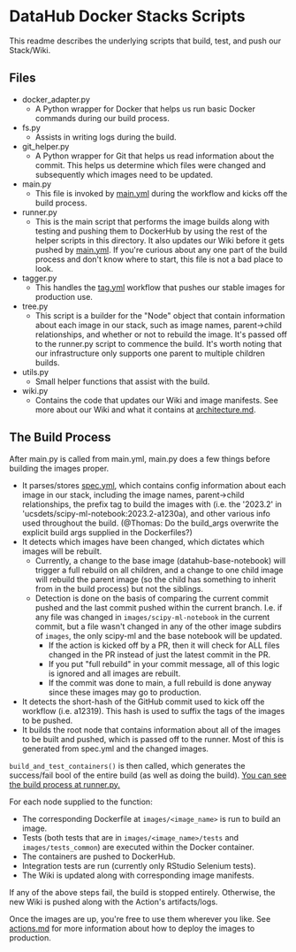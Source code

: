 # DataHub Docker Stacks Scripts
This readme describes the underlying scripts that build, test, and push our Stack/Wiki.

## Files
* docker_adapter.py
  * A Python wrapper for Docker that helps us run basic Docker commands during our build process.
* fs.py
  * Assists in writing logs during the build.
* git_helper.py
  * A Python wrapper for Git that helps us read information about the commit. This helps us determine which files were changed and subsequently which images need to be updated.
* main.py
  * This file is invoked by [main.yml](/.github/workflows/main.yml) during the workflow and kicks off the build process.
* runner.py
  * This is the main script that performs the image builds along with testing and pushing them to DockerHub by using the rest of the helper scripts in this directory. It also updates our Wiki before it gets pushed by [main.yml](/.github/workflows/main.yml). If you're curious about any one part of the build process and don't know where to start, this file is not a bad place to look.
* tagger.py
  * This handles the [tag.yml](/.github/workflows/tag.yml) workflow that pushes our stable images for production use.
* tree.py
  * This script is a builder for the "Node" object that contain information about each image in our stack, such as image names, parent->child relationships, and whether or not to rebuild the image. It's passed off to the runner.py script to commence the build. It's worth noting that our infrastructure only supports one parent to multiple children builds.
* utils.py
  * Small helper functions that assist with the build.
* wiki.py
  * Contains the code that updates our Wiki and image manifests. See more about our Wiki and what it contains at [architecture.md](/architecture.md).

## The Build Process

After main.py is called from main.yml, main.py does a few things before building the images proper.

* It parses/stores [spec.yml](/images/spec.yml), which contains config information about each image in our stack, including the image names, parent->child relationships, the prefix tag to build the images with (i.e. the '2023.2' in 'ucsdets/scipy-ml-notebook:2023.2-a1230a), and other various info used throughout the build. (@Thomas: Do the build_args overwrite the explicit build args supplied in the Dockerfiles?)
* It detects which images have been changed, which dictates which images will be rebuilt.
  * Currently, a change to the base image (datahub-base-notebook) will trigger a full rebuild on all children, and a change to one child image will rebuild the parent image (so the child has something to inherit from in the build process) but not the siblings.
  * Detection is done on the basis of comparing the current commit pushed and the last commit pushed within the current branch. I.e. if any file was changed in `images/scipy-ml-notebook` in the current commit, but a file wasn't changed in any of the other image subdirs of `images`, the only scipy-ml and the base notebook will be updated.
    * If the action is kicked off by a PR, then it will check for ALL files changed in the PR instead of just the latest commit in the PR.
    * If you put "full rebuild" in your commit message, all of this logic is ignored and all images are rebuilt.
    * If the commit was done to main, a full rebuild is done anyway since these images may go to production.
* It detects the short-hash of the GitHub commit used to kick off the workflow (i.e. a12319). This hash is used to suffix the tags of the images to be pushed.
* It builds the root node that contains information about all of the images to be built and pushed, which is passed off to the runner. Most of this is generated from spec.yml and the changed images.

`build_and_test_containers()` is then called, which generates the success/fail bool of the entire build (as well as doing the build). [You can see the build process at runner.py.](/scripts/runner.py) 

For each node supplied to the function: 
* The corresponding Dockerfile at `images/<image_name>` is run to build an image.
* Tests (both tests that are in `images/<image_name>/tests` and `images/tests_common`) are executed within the Docker container.
* The containers are pushed to DockerHub.
* Integration tests are run (currently only RStudio Selenium tests).
* The Wiki is updated along with corresponding image manifests.

If any of the above steps fail, the build is stopped entirely. Otherwise, the new Wiki is pushed along with the Action's artifacts/logs.

Once the images are up, you're free to use them wherever you like. See [actions.md](/actions.md) for more information about how to deploy the images to production.
